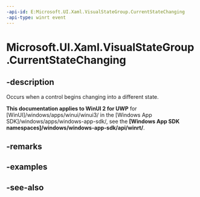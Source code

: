 ```yaml
---
-api-id: E:Microsoft.UI.Xaml.VisualStateGroup.CurrentStateChanging
-api-type: winrt event
---
```


<!-- Event syntax
public event Windows.UI.Xaml.VisualStateChangedEventHandler CurrentStateChanging
-->

# Microsoft.UI.Xaml.VisualStateGroup.CurrentStateChanging

## -description
Occurs when a control begins changing into a different state.

**This documentation applies to WinUI 2 for UWP** for [WinUI]/windows/apps/winui/winui3/ in the [Windows App SDK]/windows/apps/windows-app-sdk/, see the **[Windows App SDK namespaces]/windows/windows-app-sdk/api/winrt/**.

## -remarks

## -examples

## -see-also
